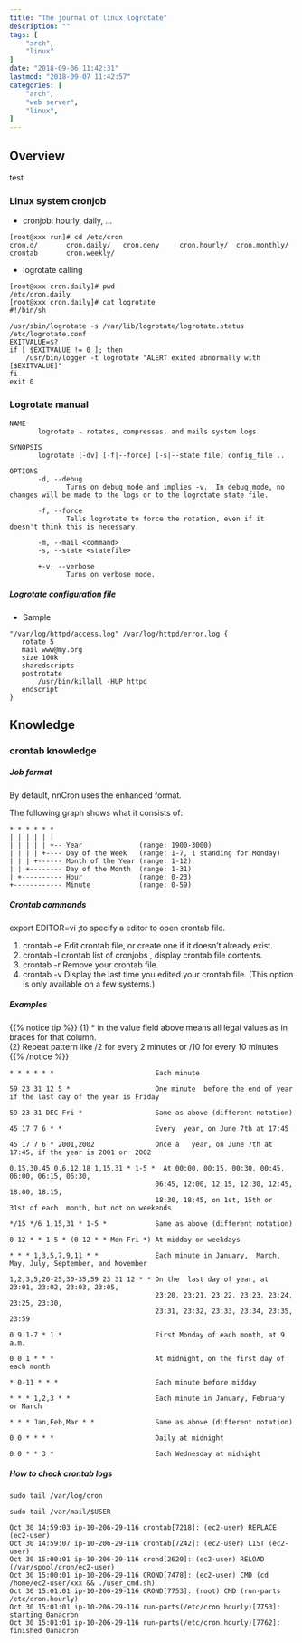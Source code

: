 ```yaml
---
title: "The journal of linux logrotate"
description: ""
tags: [
    "arch",
    "linux"
]
date: "2018-09-06 11:42:31"
lastmod: "2018-09-07 11:42:57"
categories: [
	"arch",
    "web server",
    "linux",
]
---
```


## Overview

test

### Linux system cronjob

* cronjob: hourly, daily, ...

```shell
[root@xxx run]# cd /etc/cron
cron.d/       cron.daily/   cron.deny     cron.hourly/  cron.monthly/ crontab       cron.weekly/
```

* logrotate calling

```
[root@xxx cron.daily]# pwd
/etc/cron.daily
[root@xxx cron.daily]# cat logrotate
#!/bin/sh

/usr/sbin/logrotate -s /var/lib/logrotate/logrotate.status /etc/logrotate.conf
EXITVALUE=$?
if [ $EXITVALUE != 0 ]; then
    /usr/bin/logger -t logrotate "ALERT exited abnormally with [$EXITVALUE]"
fi
exit 0
```

### Logrotate manual

```
NAME
       logrotate ‐ rotates, compresses, and mails system logs

SYNOPSIS
       logrotate [-dv] [-f|--force] [-s|--state file] config_file ..

OPTIONS
       -d, --debug
              Turns on debug mode and implies -v.  In debug mode, no changes will be made to the logs or to the logrotate state file.

       -f, --force
              Tells logrotate to force the rotation, even if it doesn't think this is necessary.

       -m, --mail <command>
       -s, --state <statefile>

       +-v, --verbose
              Turns on verbose mode.       
```

##### Logrotate configuration file

* Sample
```shell
"/var/log/httpd/access.log" /var/log/httpd/error.log {
   rotate 5
   mail www@my.org
   size 100k
   sharedscripts
   postrotate
       /usr/bin/killall -HUP httpd
   endscript
}
```

## Knowledge

### crontab knowledge


##### Job format
By default, nnCron uses the enhanced format.

The following graph shows what it consists of:

```shell
* * * * * *
| | | | | | 
| | | | | +-- Year              (range: 1900-3000)
| | | | +---- Day of the Week   (range: 1-7, 1 standing for Monday)
| | | +------ Month of the Year (range: 1-12)
| | +-------- Day of the Month  (range: 1-31)
| +---------- Hour              (range: 0-23)
+------------ Minute            (range: 0-59)
```

##### Crontab commands

export EDITOR=vi ;to specify a editor to open crontab file.

1. crontab -e    Edit crontab file, or create one if it doesn’t already exist.
2. crontab -l    crontab list of cronjobs , display crontab file contents.
3. crontab -r    Remove your crontab file.
4. crontab -v    Display the last time you edited your crontab file. (This option is only available on a few systems.)



##### Examples

{{% notice tip %}}
(1) \* in the value field above means all legal values as in braces for that column.<br/>
(2) Repeat pattern like /2 for every 2 minutes or /10 for every 10 minutes 
{{% /notice %}}

```shell
* * * * * *                         Each minute

59 23 31 12 5 *                     One minute  before the end of year if the last day of the year is Friday
									
59 23 31 DEC Fri *                  Same as above (different notation)

45 17 7 6 * *                       Every  year, on June 7th at 17:45

45 17 7 6 * 2001,2002               Once a   year, on June 7th at 17:45, if the year is 2001 or  2002

0,15,30,45 0,6,12,18 1,15,31 * 1-5 *  At 00:00, 00:15, 00:30, 00:45, 06:00, 06:15, 06:30,
                                    06:45, 12:00, 12:15, 12:30, 12:45, 18:00, 18:15,
                                    18:30, 18:45, on 1st, 15th or  31st of each  month, but not on weekends

*/15 */6 1,15,31 * 1-5 *            Same as above (different notation)

0 12 * * 1-5 * (0 12 * * Mon-Fri *) At midday on weekdays

* * * 1,3,5,7,9,11 * *              Each minute in January,  March,  May, July, September, and November

1,2,3,5,20-25,30-35,59 23 31 12 * * On the  last day of year, at 23:01, 23:02, 23:03, 23:05,
                                    23:20, 23:21, 23:22, 23:23, 23:24, 23:25, 23:30,
                                    23:31, 23:32, 23:33, 23:34, 23:35, 23:59

0 9 1-7 * 1 *                       First Monday of each month, at 9 a.m.

0 0 1 * * *                         At midnight, on the first day of each month

* 0-11 * * *                        Each minute before midday

* * * 1,2,3 * *                     Each minute in January, February or March

* * * Jan,Feb,Mar * *               Same as above (different notation)

0 0 * * * *                         Daily at midnight

0 0 * * 3 *                         Each Wednesday at midnight
```

##### How to check crontab logs

```shell
sudo tail /var/log/cron

sudo tail /var/mail/$USER
```

```shell
Oct 30 14:59:03 ip-10-206-29-116 crontab[7218]: (ec2-user) REPLACE (ec2-user)
Oct 30 14:59:07 ip-10-206-29-116 crontab[7242]: (ec2-user) LIST (ec2-user)
Oct 30 15:00:01 ip-10-206-29-116 crond[2620]: (ec2-user) RELOAD (/var/spool/cron/ec2-user)
Oct 30 15:00:01 ip-10-206-29-116 CROND[7478]: (ec2-user) CMD (cd /home/ec2-user/xxx && ./user_cmd.sh)
Oct 30 15:01:01 ip-10-206-29-116 CROND[7753]: (root) CMD (run-parts /etc/cron.hourly)
Oct 30 15:01:01 ip-10-206-29-116 run-parts(/etc/cron.hourly)[7753]: starting 0anacron
Oct 30 15:01:01 ip-10-206-29-116 run-parts(/etc/cron.hourly)[7762]: finished 0anacron
```

